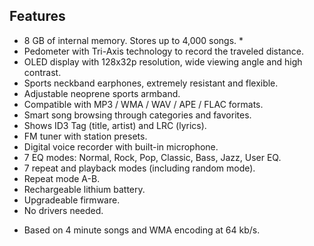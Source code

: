 ﻿## Features 

- 8 GB of internal memory. Stores up to 4,000 songs. *
- Pedometer with Tri-Axis technology to record the traveled distance. 
- OLED display with 128x32p resolution, wide viewing angle and high contrast. 
- Sports neckband earphones, extremely resistant and flexible. 
- Adjustable neoprene sports armband. 
- Compatible with MP3 / WMA / WAV / APE / FLAC formats. 
- Smart song browsing through categories and favorites. 
- Shows ID3 Tag (title, artist) and LRC (lyrics). 
- FM tuner with station presets. 
- Digital voice recorder with built-in microphone. 
- 7 EQ modes: Normal, Rock, Pop, Classic, Bass, Jazz, User EQ. 
- 7 repeat and playback modes (including random mode). 
- Repeat mode A-B. 
- Rechargeable lithium battery. 
- Upgradeable firmware. 
- No drivers needed. 
* Based on 4 minute songs and WMA encoding at 64 kb/s. 
